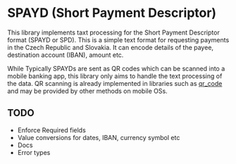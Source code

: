 # SPAYD (Short Payment Descriptor)

This library implements taxt processing for the Short Payment Descriptor format 
(SPAYD or SPD). This is a simple text format for requesting payments in
the Czech Republic and Slovakia. It can encode details of the payee,
destination account (IBAN), amount etc.

While Typically SPAYDs are sent as QR codes which can be scanned into a mobile
banking app, this library only aims to handle the text processing of the data.
QR scanning is already implemented in libraries such as
[qr_code](https://crates.io/crates/qr_code) and may be provided by other
methods on mobile OSs.

## TODO
- Enforce Required fields
- Value conversions for dates, IBAN, currency symbol etc
- Docs
- Error types
